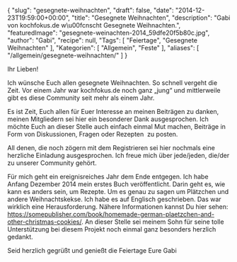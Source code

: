 {
    "slug": "gesegnete-weihnachten",
    "draft": false,
    "date": "2014-12-23T19:59:00+00:00",
    "title": "Gesegnete Weihnachten",
    "description": "Gabi von kochfokus.de w\u00fcnscht Gesegnete Weihnachten.",
    "featuredImage": "gesegnete-weinachten-2014_59dfe20f5b80c.jpg",
    "author": "Gabi",
    "recipe": null,
    "Tags": [
        "Feiertage",
        "Gesegnete Weihnachten"
    ],
    "Kategorien": [
        "Allgemein",
        "Feste"
    ],
    "aliases": [
        "\/allgemein\/gesegnete-weihnachten\/"
    ]
}

Ihr Lieben!

Ich wünsche Euch allen gesegnete Weihnachten. So schnell vergeht die Zeit. Vor einem Jahr war kochfokus.de noch ganz &#8222;jung&#8220; und mittlerweile gibt es diese Community seit mehr als einem Jahr.

Es ist Zeit, Euch allen für Euer Interesse an meinen Beiträgen zu danken, meinen Mitgliedern sei hier ein besonderer Dank ausgesprochen. Ich möchte Euch an dieser Stelle auch einfach einmal Mut machen, Beiträge in Form von Diskussionen, Fragen oder Rezepten  zu posten.

All denen, die noch zögern mit dem Registrieren sei hier nochmals eine herzliche Einladung ausgesprochen. Ich freue mich über jede/jeden, die/der zu unserer Community gehört.

Für mich geht ein ereignisreiches Jahr dem Ende entgegen. Ich habe Anfang Dezember 2014 mein erstes Buch veröffentlicht. Darin geht es, wie kann es anders sein, um Rezepte. Um es genau zu sagen um Plätzchen und andere Weihnachtskekse. Ich habe es auf Englisch geschrieben. Das war wirklich eine Herausforderung. Nähere Informationen kannst Du hier sehen: <https://somepublisher.com/book/homemade-german-plaetzchen-and-other-christmas-cookies/>. An dieser Stelle sei meinem Sohn für seine tolle Unterstützung bei diesem Projekt noch einmal ganz besonders herzlich gedankt.

Seid herzlich gegrüßt und genießt die Feiertage Eure Gabi